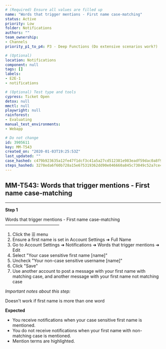 ```yaml
---
# (Required) Ensure all values are filled up
name: "Words that trigger mentions - First name case-matching"
status: Active
priority: Low
folder: Notifications
authors: ""
team_ownership: 
- Channels
priority_p1_to_p4: P3 - Deep Functions (Do extensive scenarios work?)

# (Optional)
location: Notifications
component: null
tags: []
labels: 
- E2E-1
- notifications

# (Optional) Test type and tools
cypress: Ticket Open
detox: null
mmctl: null
playwright: null
rainforest: 
- Evaluating
manual_test_environments: 
- Webapp

# Do not change
id: 3905611
key: MM-T543
created_on: "2020-01-03T19:25:53Z"
last_updated: ""
case_hashed: c479b923635a12fe47f1dcf3c41a5a27cd512381e983eadf59dac0a8f9b1fe0c241b3c005f119706debcaff85ff8dd67
steps_hashed: 3278eda6f60b728a15e675319362dd90e046660a845c73049c52a7ce4461d3e89897e5d82c57af7aa4b32326886ae2df
---
```


<!-- (Auto-generated) Based on frontmatter's "key" and "name" -->

## MM-T543: Words that trigger mentions - First name case-matching

---

**Step 1**

Words that trigger mentions - First name case-matching\
–––––––––––––––––––––––––

1. Click the ☰ menu
2. Ensure a first name is set in Account Settings ➜ Full Name
3. Go to Account Settings ➜ Notifications ➜ Words that trigger mentions ➜ Edit
4. Select "Your case sensitive first name \[name]"
5. Uncheck "Your non-case sensitive username \[name]"
6. Click "Save"
7. Use another account to post a message with your first name with matching case, and another message with your first name not matching case

_Important notes about this step:_

Doesn't work if first name is more than one word

**Expected**

- You receive notifications when your case sensitive first name is mentioned.
- You do not receive notifications when your first name with non-matching case is mentioned.
- Mention terms are highlighted.
